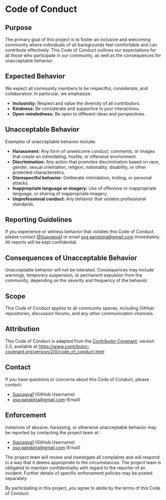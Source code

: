 # Code of Conduct

## Purpose

The primary goal of this project is to foster an inclusive and welcoming community where individuals of all backgrounds feel comfortable and can contribute effectively. This Code of Conduct outlines our expectations for all those who participate in our community, as well as the consequences for unacceptable behavior.

## Expected Behavior

We expect all community members to be respectful, considerate, and collaborative. In particular, we emphasize:

- **Inclusivity:** Respect and value the diversity of all contributors.
- **Kindness:** Be considerate and supportive in your interactions.
- **Open-mindedness:** Be open to different ideas and perspectives.

## Unacceptable Behavior

Examples of unacceptable behavior include:

- **Harassment:** Any form of unwelcome conduct, comments, or images that create an intimidating, hostile, or offensive environment.
- **Discrimination:** Any action that promotes discrimination based on race, gender, sexual orientation, religion, nationality, disability, or other protected characteristics.
- **Disrespectful behavior:** Deliberate intimidation, trolling, or personal attacks.
- **Inappropriate language or imagery:** Use of offensive or inappropriate language, or sharing of inappropriate imagery.
- **Unprofessional conduct:** Any behavior that violates professional standards.

## Reporting Guidelines

If you experience or witness behavior that violates this Code of Conduct, please contact [@Supragya1](https://github.com/Supragya1) or email [ssg.gandotra@gmail.com](mailto:ssg.gandotra@gmail.com) immediately. All reports will be kept confidential.


## Consequences of Unacceptable Behavior

Unacceptable behavior will not be tolerated. Consequences may include warnings, temporary suspension, or permanent expulsion from the community, depending on the severity and frequency of the behavior.

## Scope

This Code of Conduct applies to all community spaces, including GitHub repositories, discussion forums, and any other communication channels.

## Attribution

This Code of Conduct is adapted from the [Contributor Covenant](https://www.contributor-covenant.org/), version 2.0, available at https://www.contributor-covenant.org/version/2/0/code_of_conduct.html

## Contact

If you have questions or concerns about this Code of Conduct, please contact:

- [Supragya1](https://github.com/Supragya1) (GitHub Username)
- [ssg.gandotra@gmail.com](mailto:ssg.gandotra@gmail.com) (Email)

## Enforcement

Instances of abusive, harassing, or otherwise unacceptable behavior may be reported by contacting the project team at :

- [Supragya1](https://github.com/Supragya1) (GitHub Username)
- [ssg.gandotra@gmail.com](mailto:ssg.gandotra@gmail.com) (Email)

 The project team will review and investigate all complaints and will respond in a way that it deems appropriate to the circumstances. The project team is obligated to maintain confidentiality with regard to the reporter of an incident. Further details of specific enforcement policies may be posted separately.

By participating in this project, you agree to abide by the terms of this Code of Conduct.
